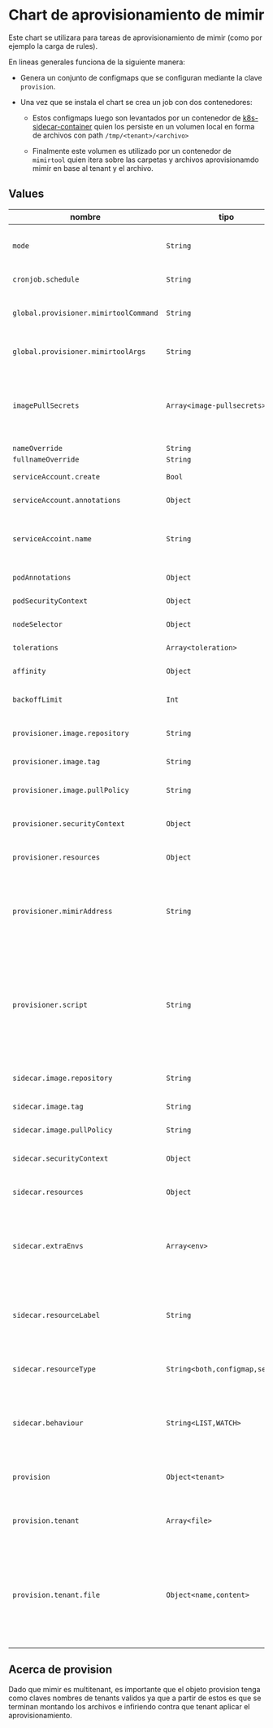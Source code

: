 # Chart de aprovisionamiento de mimir

Este chart se utilizara para tareas de aprovisionamiento de mimir (como por
ejemplo la carga de rules).

En lineas generales funciona de la siguiente manera:

- Genera un conjunto de configmaps que se configuran mediante la clave
  `provision`.

- Una vez que se instala el chart se crea un job con dos contenedores:

  - Estos configmaps luego son levantados por un contenedor de
    [k8s-sidecar-container](https://github.com/kiwigrid/k8s-sidecar) quien los
    persiste en un volumen local en forma de archivos con path
    `/tmp/<tenant>/<archivo>`

  - Finalmente este volumen es utilizado por un contenedor de `mimirtool` quien
    itera sobre las carpetas y archivos aprovisionamdo mimir en base al tenant y
    el archivo.

## Values

| nombre | tipo | default | descripcion |
| --- | --- | --- | --- |
| `mode` | `String` | `"job"` | Modo de depligue del aprovisionador. Posibles valores `job` y `cronjob` |
| `cronjob.schedule` | `String` | `"*/5 * * * *"` | Expresión para el cronjob |
| `global.provisioner.mimirtoolCommand` | `String` | `rules sync` | Subcomando que se le envia a mimirtool. Por defecto realizara un sync de las rules |
| `global.provisioner.mimirtoolArgs` | `String` | `/tmp/$tenant/$file` | Argumentos que se le pasan al comando de mimirtool |
| `imagePullSecrets` | `Array<image-pullsecrets>` | `[]` | Nombre de secreto con credenciales para bajar las imagenes si se utilizacen repositorios privados. |
| `nameOverride` | `String`  | `""`  |   |
| `fullnameOverride` | `String`  | `""`  |   |
| `serviceAccount.create` | `Bool` | `true` | Especifica si se debe crear una sa |
| `serviceAccount.annotations` | `Object` | `{}` | Anotaciones para la sa |
| `serviceAccoint.name` | `String` | `""` | Nombre de la sa que se utiliza con el despliegue. Si es vacio se utiliza el nombre del release |
| `podAnnotations` | `Object` | `{}` | Anotaciones para el pod que se despliega |
| `podSecurityContext` | `Object` | `{}` | Security context a nivel pod |
| `nodeSelector` | `Object` | `{}` | Nodeselector para schedulear el pod |
| `tolerations` | `Array<toleration>` | `[]` | Tolerations para el pod |
| `affinity` | `Object` | `{}` | Affinity para schedulear el pod |
| `backoffLimit` | `Int` | `3` | Cantidad de veces que se ejecuta el pod en caso de fallos |
| `provisioner.image.repository` | `String` | `grafana/mimirtool` | Repositorio donde se obtiene la imagen de mimirtool |
| `provisioner.image.tag` | `String` | `2.10.5` | Tag de la imagen de mimirtool |
| `provisioner.image.pullPolicy` | `String` | `IfNotPresent` | Polituca para bajar la imagen del provisioner |
| `provisioner.securityContext` | `Object` | `{}` | Security context para el contenedor de mimirtool |
| `provisioner.resources` | `Object` | `{}` | Requests y Limits para el contenedor de mimirtool |
| `provisioner.mimirAddress` | `String` | `http://mimir-nginx.mimir.svc` | Url de la api de mimir. Por defecto se configura para utilizar un mimir instalado en el mismo namespace que este chart. |
| `provisioner.script` | `String` | `Ver values.yaml` | Script que se invoca en el contenedor de mimirtool. Por defecto itera en una estructura de archivos  `/tmp/<tenant>/<file>` aplicando el `mimirtoolCommand` con el archivo y el tenant infiriendolos del path. |
| `sidecar.image.repository` | `String` | `ghcr.io/kiwigrid/k8s-sidecar` | Repositorio donde se obtiene la imagen de mimirtool |
| `sidecar.image.tag` | `String` | `1.25.3` | Tag de la imagen de mimirtool |
| `sidecar.image.pullPolicy` | `String` | `IfNotPresent` | Polituca para bajar la imagen del sidecar |
| `sidecar.securityContext` | `Object` | `{}` | Security context para el contenedor de sidecar |
| `sidecar.resources` | `Object` | `{}` | Requests y Limits para el contenedor de sidecar |
| `sidecar.extraEnvs` | `Array<env>` | `[]` | Objeto de variables extra para pasar al contenedor del sidecar. Respetan el formato de variables de ambiente de k8s (name,value) |
| `sidecar.resourceLabel` | `String` | `provisioning` | Label que se aplica a los configmaps y a traves del cual el sidecar los identifica para montar como archivos. |
| `sidecar.resourceType` | `String<both,configmap,secret>` | `both` | Que tipo de recursos mira el sidecar. Por defecto seran configmaps y secrets |
| `sidecar.behaviour` | `String<LIST,WATCH>` | `LIST` | Indica en que modo se ejecuta el sidecar. `LIST` chequea los recursos y termina, `WATCH` queda en loop esperando cambios. |
| `provision` | `Object<tenant>` | `{}` | Objeto que define tenant y archivos para `aprovisiona`r mimir |
| `provision.tenant` | `Array<file>` | `""` | Define los archivos que se utilizan para aprovisionar un tenant en mimir |
| `provision.tenant.file` | `Object<name,content>` | `""` | Define un archivo para aprovisionar un tenant. El mismo cuenta con `name` (nombre con que se montara el archivo en el pod de aprovisionamiento) y `content` (contenido de dicho archivo) |

## Acerca de provision

Dado que mimir es multitenant, es importante que el objeto provision tenga como
claves nombres de tenants validos ya que a partir de estos es que se terminan
montando los archivos e infiriendo contra que tenant aplicar el
aprovisionamiento.

